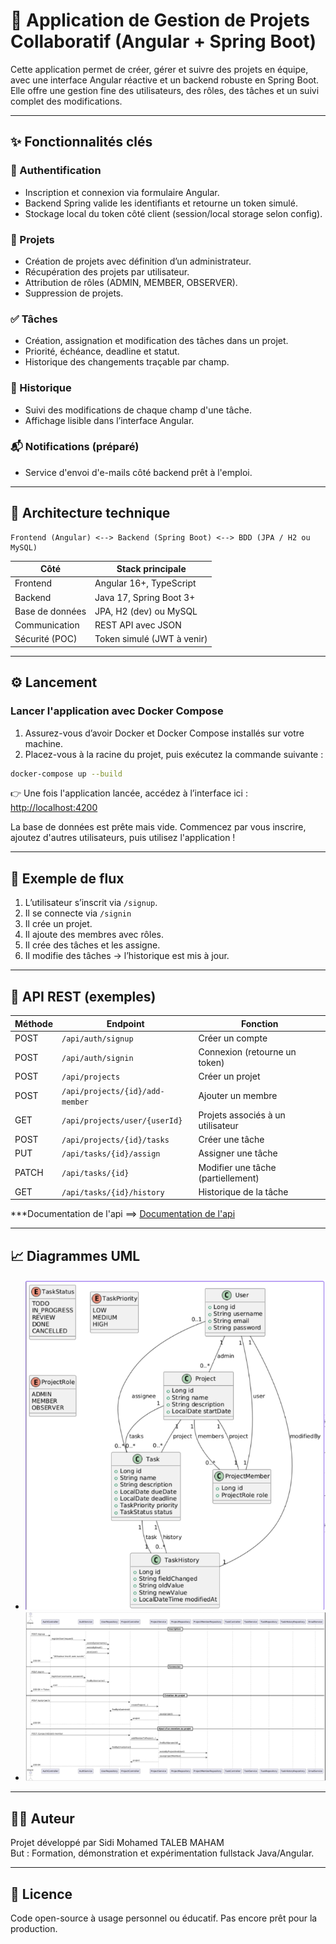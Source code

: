 # 💼 Application de Gestion de Projets Collaboratif (Angular + Spring Boot)

Cette application permet de créer, gérer et suivre des projets en équipe, avec une interface Angular réactive et un backend robuste en Spring Boot. Elle offre une gestion fine des utilisateurs, des rôles, des tâches et un suivi complet des modifications.

---

## ✨ Fonctionnalités clés

### 🔐 Authentification
- Inscription et connexion via formulaire Angular.
- Backend Spring valide les identifiants et retourne un token simulé.
- Stockage local du token côté client (session/local storage selon config).

### 📁 Projets
- Création de projets avec définition d’un administrateur.
- Récupération des projets par utilisateur.
- Attribution de rôles (ADMIN, MEMBER, OBSERVER).
- Suppression de projets.

### ✅ Tâches
- Création, assignation et modification des tâches dans un projet.
- Priorité, échéance, deadline et statut.
- Historique des changements traçable par champ.

### 📜 Historique
- Suivi des modifications de chaque champ d'une tâche.
- Affichage lisible dans l’interface Angular.

### 📬 Notifications (préparé)
- Service d'envoi d'e-mails côté backend prêt à l'emploi.

---

## 🧱 Architecture technique

```plaintext
Frontend (Angular) <--> Backend (Spring Boot) <--> BDD (JPA / H2 ou MySQL)
```

| Côté             | Stack principale             |
|------------------|------------------------------|
| Frontend         | Angular 16+, TypeScript      |
| Backend          | Java 17, Spring Boot 3+      |
| Base de données  | JPA, H2 (dev) ou MySQL       |
| Communication    | REST API avec JSON           |
| Sécurité (POC)   | Token simulé (JWT à venir)   |

---

## ⚙️ Lancement

### Lancer l'application avec Docker Compose

1. Assurez-vous d’avoir Docker et Docker Compose installés sur votre machine.
2. Placez-vous à la racine du projet, puis exécutez la commande suivante :

```bash
docker-compose up --build
```

👉 Une fois l'application lancée, accédez à l’interface ici : [http://localhost:4200](http://localhost:4200)

La base de données est prête mais vide. Commencez par vous inscrire, ajoutez d'autres utilisateurs, puis utilisez l'application !

---

## 🔁 Exemple de flux

1. L’utilisateur s’inscrit via `/signup`.
2. Il se connecte via `/signin`
3. Il crée un projet.
4. Il ajoute des membres avec rôles.
5. Il crée des tâches et les assigne.
6. Il modifie des tâches → l’historique est mis à jour.

---

## 📑 API REST (exemples)

| Méthode | Endpoint                         | Fonction                            |
|---------|----------------------------------|-------------------------------------|
| POST    | `/api/auth/signup`              | Créer un compte                     |
| POST    | `/api/auth/signin`              | Connexion (retourne un token)       |
| POST    | `/api/projects`                 | Créer un projet                     |
| POST    | `/api/projects/{id}/add-member` | Ajouter un membre                   |
| GET     | `/api/projects/user/{userId}`   | Projets associés à un utilisateur   |
| POST    | `/api/projects/{id}/tasks`      | Créer une tâche                     |
| PUT     | `/api/tasks/{id}/assign`        | Assigner une tâche                  |
| PATCH   | `/api/tasks/{id}`               | Modifier une tâche (partiellement)  |
| GET     | `/api/tasks/{id}/history`       | Historique de la tâche              |

***Documentation de l'api ==> [Documentation de l'api](doc_api.md)

---

## 📈 Diagrammes UML

- ![Diagramme de classes](/uml/class-diagram.png)
- ![Diagramme de séquence](/uml/sequence-diagram.png)

---


## 👨‍💻 Auteur

Projet développé par Sidi Mohamed TALEB MAHAM  
But : Formation, démonstration et expérimentation fullstack Java/Angular.

---

## 📝 Licence

Code open-source à usage personnel ou éducatif. Pas encore prêt pour la production.
